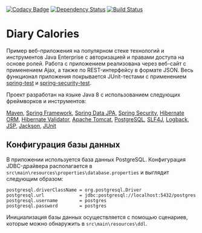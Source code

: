 [![Codacy Badge](https://api.codacy.com/project/badge/Grade/6566ae5228b340efb8aa5e728c1ada13)](https://www.codacy.com/app/tandser/solution?utm_source=github.com&amp;utm_medium=referral&amp;utm_content=tandser/solution&amp;utm_campaign=Badge_Grade)
[![Dependency Status](https://dependencyci.com/github/tandser/solution/badge)](https://dependencyci.com/github/tandser/solution)
[![Build Status](https://travis-ci.org/tandser/solution.svg?branch=master)](https://travis-ci.org/tandser/solution)

# Diary Calories

Пример веб-приложения на популярном стеке технологий и инструментов Java Enterprise с авторизацией и правами доступа на основе ролей. Работа с приложением реализована через веб-сайт с применением Ajax, а также по REST-интерфейсу в формате JSON. Весь функционал приложения покрывается JUnit-тестами с применением [spring-test](http://search.maven.org/#search%7Cgav%7C1%7Cg%3A%22org.springframework%22%20AND%20a%3A%22spring-test%22) и [spring-security-test](http://search.maven.org/#search%7Cgav%7C1%7Cg%3A%22org.springframework.security%22%20AND%20a%3A%22spring-security-test%22).

Проект разработан на языке Java 8 с использованием следующих фреймворков и инструментов:

[Maven](https://maven.apache.org/), [Spring Framework](http://projects.spring.io/spring-framework/), [Spring Data JPA](http://projects.spring.io/spring-data-jpa/), [Spring Security](http://projects.spring.io/spring-security/), [Hibernate ORM](http://hibernate.org/orm/), [Hibernate Validator](http://hibernate.org/validator/), [Apache Tomcat](http://tomcat.apache.org/), [PostgreSQL](https://www.postgresql.org/), [SLF4J](https://www.slf4j.org/), [Logback](https://logback.qos.ch/), [JSP](https://jcp.org/aboutJava/communityprocess/final/jsr245/index.html), [Jackson](https://github.com/FasterXML/jackson), [JUnit](http://junit.org/junit4/)

## Конфигурация базы данных

В приложении используется база данных PostgreSQL. Конфигурация JDBC-драйвера располагается в `src\main\resources\properties\database.properties` и выглядит следующим образом:

```
postgresql.driverClassName = org.postgresql.Driver
postgresql.url             = jdbc:postgresql://localhost:5432/postgres
postgresql.username        = postgres
postgresql.password        = postgres
```

Инициализация базы данных осуществляется с помощью сценариев, которые можно обнаружить в `src\main\resources\ddl`.

